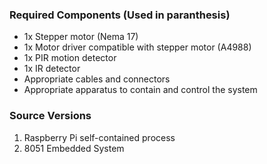 

### Required Components (Used in paranthesis)
* 1x Stepper motor (Nema 17)
* 1x Motor driver compatible with stepper motor (A4988)
* 1x PIR motion detector
* 1x IR detector
* Appropriate cables and connectors
* Appropriate apparatus to contain and control the system

### Source Versions
1. Raspberry Pi self-contained process
2. 8051 Embedded System
